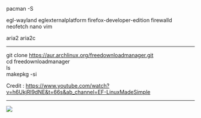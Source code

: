 pacman -S

egl-wayland
eglexternalplatform
firefox-developer-edition
firewalld
neofetch
nano
vim

aria2
aria2c

-----------------------------  
  
git clone https://aur.archlinux.org/freedownloadmanager.git  
cd freedownloadmanager  
ls  
makepkg -si  
  
Credit : https://www.youtube.com/watch?v=h6UkjRl9dNE&t=66s&ab_channel=EF-LinuxMadeSimple  
  
----------------------------- 
  
[![](https://img.itch.zone/aW1hZ2UvODY4NDgvMTE1NTU1MC5naWY=/original/DnAh90.gif)]([https://www.youtube.com/watch?v=pCC6qbAnX00](https://danbooru.donmai.us/posts/6002662?q=animated+gif))
